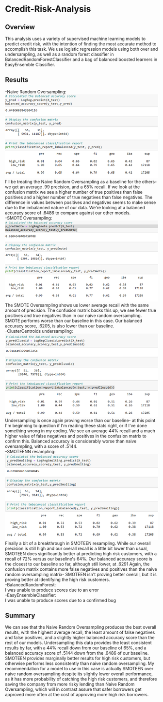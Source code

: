# Credit-Risk-Analysis
## Overview
This analysis uses a variety of supervised machine learning models to predict credit risk, with the intention of finding the most accurate method to accomplish this task. We use logistic regression models using both over and undersampling, as well as a random forest classifier in BalancedRandomForestClassifier and a bag of balanced boosted learners in EasyEnsemble Classifier.
## Results
-Naive Random Oversampling:  
![](https://github.com/ChrisJAnderson/Credit-Risk-Analysis/blob/main/Images/NAIVESTATS.png)  
    I'll be treating the Naive Random Oversampling as a baseline for the others- we get an average .99 precision, and a 65% recall. If we look at the confusion matrix we see a higher number of true positives than false positives and a higher number of true negatives than false negatives. The difference in values between positives and negatives seems to make sense due to the imbalanced nature of our data. We're looking at a balanced accuracy score of .6486 to compare against our other models.  
-SMOTE Oversampling:  
![](https://github.com/ChrisJAnderson/Credit-Risk-Analysis/blob/main/Images/SMOTESTATS.png)  
 The SMOTE Oversampling shows us lower average recall with the same amount of precision. The confusion matrix backs this up, we see fewer true positives and true negatives than in our naive random oversampling. SMOTE performs worse than our baseline in this case. Our balanced accuracy score, .6205, is also lower than our baseline.  
-ClusterCentroids undersampling:   
![](https://github.com/ChrisJAnderson/Credit-Risk-Analysis/blob/main/Images/CLUSSY.png)  
Undersampling is once again proving worse than our baseline- at this point I'm beginning to question if I'm reading these stats right, or if I've done something wrong in my coding. We see an average 44% recall and a much higher value of false negatives and positives in the confusion matrix to confirm this. Balanced accuracy is considerably worse than naive oversampling, with a score of .5144.  
-SMOTEENN resampling:  
![](https://github.com/ChrisJAnderson/Credit-Risk-Analysis/blob/main/Images/SMOTEENNSTATS.png)  
Finally a bit of a breakthrough in SMOTEEN resampling. While our overall precision is still high and our overall recall is a little bit lower than usual, SMOTEEN does significantly better at predicting high risk customers, with a recall of 72% versus our baseline's 64%. Our balanced accuracy score is the closest to our baseline so far, although still lower, at .6291 Again, the confusion matrix contains more false negatives and positives than the naive random oversampling matrix- SMOTEEN isn't proving better overall, but it is proving better at identifying the high risk customers.  
-BalancedRandomForest:  
I was unable to produce scores due to an error  
-EasyEnsembleClassifier:  
I was unable to produce scores due to a confirmed bug  
## Summary
We can see that the Naive Random Oversampling produces the best overall results, with the highest average recall, the least amount of false negatives and false positives, and a slightly higher balanced accuracy score than the rest of our models.
Undersampling this data provides the least consistent results by far, with a 44% recall down from our baseline of 65%, and a balanced accuracy score of .5144 down from the .6486 of our baseline.
SMOTEEN provides marginally better results for high risk customers, but otherwise performs less consistently than naive random oversampling. My recommendation for a model to use in this case is actually SMOTEEN over naive random oversampling despite its slightly lower overall performance, as it has more probability of catching the high risk customers, and therefore saving the company from more risky lending than Naive Random Oversampling, which will in contrast assure that safer borrowers get approved more often at the cost of approving more high risk borrowers.
